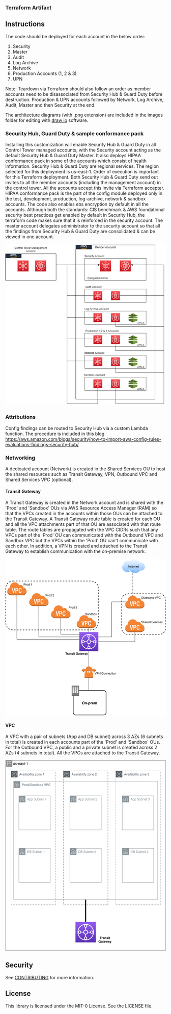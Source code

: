 ### Terraform Artifact

## Instructions
The code should be deployed for each account in the below order:

1.	Security
2.	Master
3.	Audit
4.	Log Archive
5.	Network
6.	Production Accounts (1, 2 & 3)
7.	UPN

Note: Teardown via Terraform should also follow an order as member accounts need to be disassociated from Security Hub & Guard Duty before destruction. Production & UPN accounts followed by Network, Log Archive, Audit, Master and then Security at the end.

The architecture diagrams (with .png extension) are included in the images folder for editing with [draw io](https://www.diagrams.net/) software.


### Security Hub, Guard Duty & sample conformance pack

Installing this customization will enable Security Hub & Guard Duty in all Control Tower managed accounts, with the Security account acting as the default Security Hub & Guard Duty Master. It also deploys HIPAA conformance pack in some of the accounts which consist of health information.
Security Hub & Guard Duty are regional services. The region selected for this deployment is us-east-1. Order of execution is important for this Terraform deployment. Both Security Hub & Guard Duty send out invites to all the member accounts (including the management account) in the control tower. All the accounts accept this invite via Terraform accepter. HIPAA conformance pack is the part of the config module deployed only in the test, development, production, log-archive, network & sandbox accounts.
The code also enables ebs encryption by default in all the accounts. Although both the standards: CIS benchmark & AWS foundational security best practices get enabled by default in Security Hub, the terraform code makes sure that it is reinforced in the security account. The master account delegates administrator to the security account so that all the findings from Security Hub & Guard Duty are consolidated & can be viewed in one account.

![Logical Flow](images/drawio_Security.png)

### Attributions

Config findings can be routed to Security Hub via a custom Lambda function. The procedure is included in this blog
https://aws.amazon.com/blogs/security/how-to-import-aws-config-rules-evaluations-findings-security-hub/


### Networking

A dedicated account (Network) is created in the Shared Services OU to host the shared resources such as Transit Gateway, VPN, Outbound VPC and Shared Services VPC (optional).

#### Transit Gateway

A Transit Gateway is created in the Network account and is shared with the 'Prod' and 'Sandbox' OUs via AWS Resource Access Manager (RAM) so that the VPCs created in the accounts within those OUs can be attached to the Transit Gateway. A Transit Gateway route table is created for each OU and all the VPC attachments part of that OU are associated with that route table. The route tables are propagated with the VPC CIDRs such that any VPCs part of the 'Prod' OU can communicated with the Outbound VPC and Sandbox VPC but the VPCs within the 'Prod' OU can't communicate with each other. In addition, a VPN is created and attached to the Transit Gateway to establish communication with the on-premise network.

![Transit Gateway](images/drawio_Network-Architecture.png)

#### VPC

A VPC with a pair of subnets (App and DB subnet) across 3 AZs (6 subnets in total) is created in each accounts part of the 'Prod' and 'Sandbox' OUs. For the Outbound VPC, a public and a private subnet is created across 2 AZs (4 subnets in total). All the VPCs are attached to the Transit Gateway.

![VPC](images/drawio_Baseline-VPC.png)

## Security

See [CONTRIBUTING](CONTRIBUTING.md#security-issue-notifications) for more information.

## License

This library is licensed under the MIT-0 License. See the LICENSE file.
